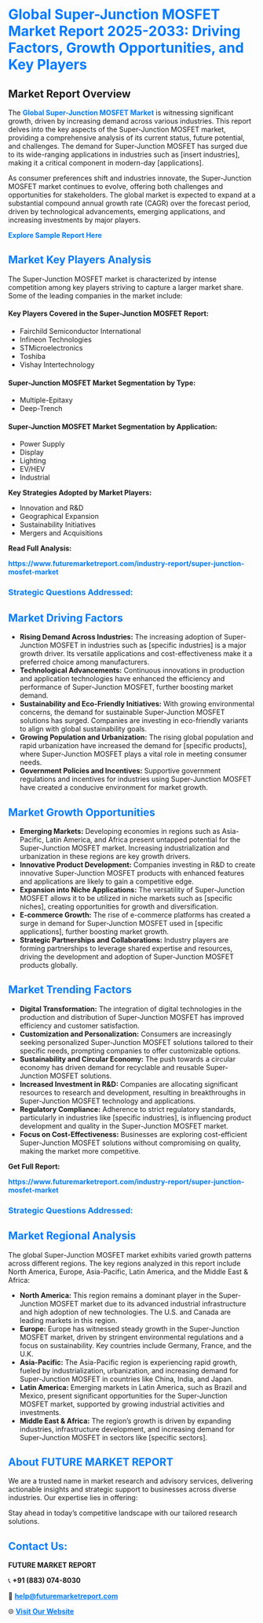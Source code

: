 <h1 style="color: #007BFF;">Global Super-Junction MOSFET Market Report 2025-2033: Driving Factors, Growth Opportunities, and Key Players</h1>

<section id="overview">
<h2>Market Report Overview</h2>
<p>The <a href="https://www.futuremarketreport.com/industry-report/super-junction-mosfet-market" style="color: #007BFF; text-decoration: none;"><strong>Global Super-Junction MOSFET Market</strong></a> is witnessing significant growth, driven by increasing demand across various industries. This report delves into the key aspects of the Super-Junction MOSFET market, providing a comprehensive analysis of its current status, future potential, and challenges. The demand for Super-Junction MOSFET has surged due to its wide-ranging applications in industries such as [insert industries], making it a critical component in modern-day [applications].</p>
<p>As consumer preferences shift and industries innovate, the Super-Junction MOSFET market continues to evolve, offering both challenges and opportunities for stakeholders. The global market is expected to expand at a substantial compound annual growth rate (CAGR) over the forecast period, driven by technological advancements, emerging applications, and increasing investments by major players.</p>
</section>

<section id="overview">
<p><a href="https://www.futuremarketreport.com/request-sample/reportId=64190" style="color: #007BFF; text-decoration: none;"><strong>Explore Sample Report Here</strong></a></p>
</section>

<section id="key-players">
<h2 style="color: #007BFF;">Market Key Players Analysis</h2>
<p>The Super-Junction MOSFET market is characterized by intense competition among key players striving to capture a larger market share. Some of the leading companies in the market include:</p>
<h4>Key Players Covered in the Super-Junction MOSFET Report:</h4>
<ul><li>Fairchild Semiconductor International</li><li>Infineon Technologies</li><li>STMicroelectronics</li><li>Toshiba</li><li>Vishay Intertechnology</li></ul>
<h4>Super-Junction MOSFET Market Segmentation by Type:</h4>
<ul><li>Multiple-Epitaxy</li><li>Deep-Trench</li></ul>

<h4>Super-Junction MOSFET Market Segmentation by Application:</h4>
<ul><li>Power Supply</li><li>Display</li><li>Lighting</li><li>EV/HEV</li><li>Industrial</li></ul>
<p><strong>Key Strategies Adopted by Market Players:</strong></p>
<ul>
<li>Innovation and R&D</li>
<li>Geographical Expansion</li>
<li>Sustainability Initiatives</li>
<li>Mergers and Acquisitions</li>
</ul>
</section>

<section>
<p><strong>Read Full Analysis: </strong></p><a href="https://www.futuremarketreport.com/industry-report/super-junction-mosfet-market" style="color: #007BFF; text-decoration: none;"><strong>https://www.futuremarketreport.com/industry-report/super-junction-mosfet-market</strong></a>
<h3 style="color: #007BFF;">Strategic Questions Addressed:</h3>
</section>

<section id="driving-factors">
<h2 style="color: #007BFF;">Market Driving Factors</h2>
<ul>
<li><strong>Rising Demand Across Industries:</strong> The increasing adoption of Super-Junction MOSFET in industries such as [specific industries] is a major growth driver. Its versatile applications and cost-effectiveness make it a preferred choice among manufacturers.</li>
<li><strong>Technological Advancements:</strong> Continuous innovations in production and application technologies have enhanced the efficiency and performance of Super-Junction MOSFET, further boosting market demand.</li>
<li><strong>Sustainability and Eco-Friendly Initiatives:</strong> With growing environmental concerns, the demand for sustainable Super-Junction MOSFET solutions has surged. Companies are investing in eco-friendly variants to align with global sustainability goals.</li>
<li><strong>Growing Population and Urbanization:</strong> The rising global population and rapid urbanization have increased the demand for [specific products], where Super-Junction MOSFET plays a vital role in meeting consumer needs.</li>
<li><strong>Government Policies and Incentives:</strong> Supportive government regulations and incentives for industries using Super-Junction MOSFET have created a conducive environment for market growth.</li>
</ul>
</section>

<section id="growth-opportunities">
<h2 style="color: #007BFF;">Market Growth Opportunities</h2>
<ul>
<li><strong>Emerging Markets:</strong> Developing economies in regions such as Asia-Pacific, Latin America, and Africa present untapped potential for the Super-Junction MOSFET market. Increasing industrialization and urbanization in these regions are key growth drivers.</li>
<li><strong>Innovative Product Development:</strong> Companies investing in R&D to create innovative Super-Junction MOSFET products with enhanced features and applications are likely to gain a competitive edge.</li>
<li><strong>Expansion into Niche Applications:</strong> The versatility of Super-Junction MOSFET allows it to be utilized in niche markets such as [specific niches], creating opportunities for growth and diversification.</li>
<li><strong>E-commerce Growth:</strong> The rise of e-commerce platforms has created a surge in demand for Super-Junction MOSFET used in [specific applications], further boosting market growth.</li>
<li><strong>Strategic Partnerships and Collaborations:</strong> Industry players are forming partnerships to leverage shared expertise and resources, driving the development and adoption of Super-Junction MOSFET products globally.</li>
</ul>
</section>

<section id="trending-factors">
<h2 style="color: #007BFF;">Market Trending Factors</h2>
<ul>
<li><strong>Digital Transformation:</strong> The integration of digital technologies in the production and distribution of Super-Junction MOSFET has improved efficiency and customer satisfaction.</li>
<li><strong>Customization and Personalization:</strong> Consumers are increasingly seeking personalized Super-Junction MOSFET solutions tailored to their specific needs, prompting companies to offer customizable options.</li>
<li><strong>Sustainability and Circular Economy:</strong> The push towards a circular economy has driven demand for recyclable and reusable Super-Junction MOSFET solutions.</li>
<li><strong>Increased Investment in R&D:</strong> Companies are allocating significant resources to research and development, resulting in breakthroughs in Super-Junction MOSFET technology and applications.</li>
<li><strong>Regulatory Compliance:</strong> Adherence to strict regulatory standards, particularly in industries like [specific industries], is influencing product development and quality in the Super-Junction MOSFET market.</li>
<li><strong>Focus on Cost-Effectiveness:</strong> Businesses are exploring cost-efficient Super-Junction MOSFET solutions without compromising on quality, making the market more competitive.</li>
</ul>
</section>

<section>
<p><strong>Get Full Report: </strong></p><a href="https://www.futuremarketreport.com/industry-report/super-junction-mosfet-market" style="color: #007BFF; text-decoration: none;"><strong>https://www.futuremarketreport.com/industry-report/super-junction-mosfet-market</strong></a>
<h3 style="color: #007BFF;">Strategic Questions Addressed:</h3>
</section>


<section id="regional-analysis">
<h2 style="color: #007BFF;">Market Regional Analysis</h2>
<p>The global Super-Junction MOSFET market exhibits varied growth patterns across different regions. The key regions analyzed in this report include North America, Europe, Asia-Pacific, Latin America, and the Middle East & Africa:</p>
<ul>
<li><strong>North America:</strong> This region remains a dominant player in the Super-Junction MOSFET market due to its advanced industrial infrastructure and high adoption of new technologies. The U.S. and Canada are leading markets in this region.</li>
<li><strong>Europe:</strong> Europe has witnessed steady growth in the Super-Junction MOSFET market, driven by stringent environmental regulations and a focus on sustainability. Key countries include Germany, France, and the U.K.</li>
<li><strong>Asia-Pacific:</strong> The Asia-Pacific region is experiencing rapid growth, fueled by industrialization, urbanization, and increasing demand for Super-Junction MOSFET in countries like China, India, and Japan.</li>
<li><strong>Latin America:</strong> Emerging markets in Latin America, such as Brazil and Mexico, present significant opportunities for the Super-Junction MOSFET market, supported by growing industrial activities and investments.</li>
<li><strong>Middle East & Africa:</strong> The region’s growth is driven by expanding industries, infrastructure development, and increasing demand for Super-Junction MOSFET in sectors like [specific sectors].</li>
</ul>
</section>

<footer>
<h2 style="color: #007BFF;">About FUTURE MARKET REPORT</h2>
<p>We are a trusted name in market research and advisory services, delivering actionable insights and strategic support to businesses across diverse industries. Our expertise lies in offering:</p>

<p>Stay ahead in today’s competitive landscape with our tailored research solutions.</p>

<h2 style="color: #007BFF;">Contact Us:</h2>
<p><strong>FUTURE MARKET REPORT</strong></p>
<p>📞 <strong>+91 (883) 074-8030</strong></p>
<p>📧 <strong><a href="mailto:help@futuremarketreport.com" style="color: #007BFF;">help@futuremarketreport.com</a></strong></p>
<p>🌐 <strong><a href="https://www.futuremarketreport.com/" style="color: #007BFF;">Visit Our Website</a></strong></p>
</footer>